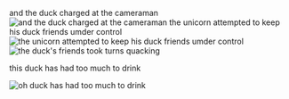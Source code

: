 <!--begin team ponies-->

<!--end team ponies-->
<!--begin team bunnies-->

<!--end team bunnies-->
<!--begin team tigers-->

<!--end team tigers-->
<!--begin team alpacas-->

<!--end team alpacas-->
<!--begin team ducks-->
and the duck charged at the cameraman
![and the duck charged at the cameraman](http://api.ning.com/files/H2SDFfWbZtYne87mirtni0pFGEuQ-83GGEMHq20fZWxlUCpqr7Sw0kHlYdlInGY5qzdw5hwC5R3-z7z7RS42cWM1KbJ4OLtm/xxxxxxxxxxxxxxxx.gif)
the unicorn attempted to keep his duck friends umder control
![the unicorn attempted to keep his duck friends umder control](http://media.giphy.com/media/yTF8GYHr0oLvy/giphy.gif)
![the duck's friends took turns quacking](http://www.millan.net][IMG]http://www.millan.net/anims/gifs/ducks.gif)

this duck has had too much to drink

![oh duck has had too much to drink](http://img1.wikia.nocookie.net/__cb20131014081207/degrassi/images/a/ac/Cute_duck.gif)

<!--end team ducks-->
